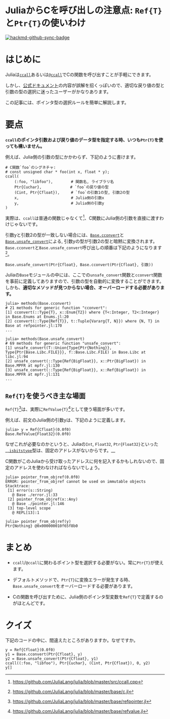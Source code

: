 # JuliaからCを呼び出しの注意点: `Ref{T}`と`Ptr{T}`の使いわけ

[![hackmd-github-sync-badge](https://hackmd.io/8G-lo9oKTTyiCQdHuyXk9w/badge)](https://hackmd.io/8G-lo9oKTTyiCQdHuyXk9w)

# はじめに

Juliaは[`ccall`](https://docs.julialang.org/en/v1.6/base/c/#ccall)あるいは[`@ccall`](https://docs.julialang.org/en/v1.6/base/c/#Base.@ccall)でCの関数を呼び出すことが手軽にできます。

しかし、[公式ドキュメント](https://docs.julialang.org/en/v1.6/manual/calling-c-and-fortran-code/)の内容が誤解を招くっぽいので、適切な戻り値の型と引数の型の選択に迷ったユーザーがかなりあります。

この記事には、ポインタ型の選択ルールを簡単に解説します。

# 要点

__`ccall`のポインタ引数および戻り値のデータ型を指定する時、いつも`Ptr{T}`を使っても構いません。__

例えば、Julia側の引数の型にかかわらず、下記のように書けます。

```julia:Julia
# C関数`foo`のシグネチャ:
# const unsigned char * foo(int x, float * y);
ccall(
    (:foo, "libfoo"),        # 関数名, ライブラリ名
    Ptr{Cuchar}, 　　　　     # `foo`の戻り値の型
    (Cint, Ptr{Cfloat}),     # `foo`の引数1の型, 引数2の型
    x,                       # Julia側の引数x
    y,                       # Julia側の引数y
)
```

実際は、`ccall`は普通の関数じゃなくて[^1]、C関数にJulia側の引数を直接に渡すわけじゃないです。

引数yと引数2の型が一致しない場合には、[`Base.cconvert`](https://docs.julialang.org/en/v1.6/base/c/#Base.cconvert)と[`Base.unsafe_convert`](https://docs.julialang.org/en/v1.6/base/c/#Base.unsafe_convert)による, 引数yの型が引数2の型と暗黙に変換されます。`Base.cconvert`と`Base.unsafe_convert`呼び出しの順番は下記のようになります[^2]。

```julia:Julia
Base.unsafe_convert(Ptr{Cfloat}, Base.cconvert(Ptr{Cfloat}, 引数))
```

Juliaの`Base`モジュールの中には、ここでの`unsafe_convert`関数と`cconvert`関数を事前に定義してありますので、引数の型を自動的に変換することができます。しかも、__適切なメソッドが見つからない場合、オーバーロードする必要があります。__


```julia:Julia
julia> methods(Base.cconvert)
# 21 methods for generic function "cconvert":
[1] cconvert(::Type{T}, x::Enum{T2}) where {T<:Integer, T2<:Integer} in Base.Enums at Enums.jl:20
[2] cconvert(::Type{Ref{T}}, t::Tuple{Vararg{T, N}}) where {N, T} in Base at refpointer.jl:170
...

julia> methods(Base.unsafe_convert)
# 69 methods for generic function "unsafe_convert":
[1] unsafe_convert(T::Union{Type{Ptr{Nothing}}, Type{Ptr{Base.Libc.FILE}}}, f::Base.Libc.FILE) in Base.Libc at libc.jl:94
[2] unsafe_convert(::Type{Ref{BigFloat}}, x::Ptr{BigFloat}) in Base.MPFR at mpfr.jl:130
[3] unsafe_convert(::Type{Ref{BigFloat}}, x::Ref{BigFloat}) in Base.MPFR at mpfr.jl:131
...
```

## `Ref{T}`を使うべき主な場面

`Ref{T}`[^3]は、実際に`RefValue{T}`[^4]として使う場面が多いです。

例えば、前文のJulia側の引数yは、下記のように定義します。

```julia:Julia
julia> y = Ref{Cfloat}(0.0f0)
Base.RefValue{Float32}(0.0f0)
```

なぜこれが必要なのかというと、Juliaの`Int`, `Float32`, `Ptr{Float32}`といった__[`isbitstype`](https://docs.julialang.org/en/v1/base/base/#Base.isbitstype)型は、固定のアドレスがないからです。__

C関数がこのJuliaから受け取ったアドレスに何を記入するかもしれないので、固定のアドレスを使わなければならないでしょう。

```julia:Julia
julia> pointer_from_objref(0.0f0)
ERROR: pointer_from_objref cannot be used on immutable objects
Stacktrace:
 [1] error(s::String)
   @ Base ./error.jl:33
 [2] pointer_from_objref(x::Any)
   @ Base ./pointer.jl:146
 [3] top-level scope
   @ REPL[13]:1

julia> pointer_from_objref(y)
Ptr{Nothing} @0x000000010f65f8b0
```

# まとめ

* `ccall`/`@ccall`に関わるポイント型を選択する必要がない。常に`Ptr{T}`が使えます。

* デフォルトメソッドで、`Ptr{T}`に変換エラーが発生する時、`Base.unsafe_convert`をオーバーロードする必要があります。

* Cの関数を呼び出すために、Julia側のポインタ型変数を`Ref{T}`で定義するのがほとんどです。

# クイズ

下記のコードの中に、間違えたところがありますか。なぜですか。

```julia:Julia
y = Ref{Cfloat}(0.0f0)
y1 = Base.cconvert(Ptr{Cfloat}, y)
y2 = Base.unsafe_convert(Ptr{Cfloat}, y1)
ccall((:foo, "libfoo"), Ptr{Cuchar}, (Cint, Ptr{Cfloat}), 0, y2)
y[]
```

[^1]: https://github.com/JuliaLang/julia/blob/master/src/ccall.cpp 
[^2]: https://github.com/JuliaLang/julia/blob/master/base/c.jl
[^3]: https://github.com/JuliaLang/julia/blob/master/base/refpointer.jl
[^4]: https://github.com/JuliaLang/julia/blob/master/base/refvalue.jl